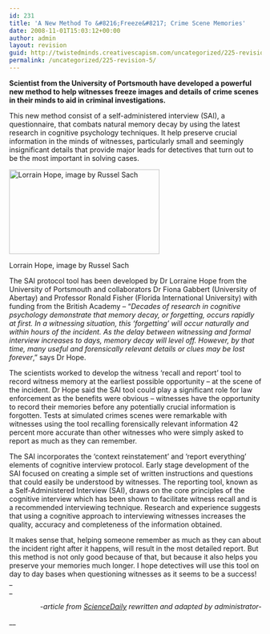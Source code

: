 ```yaml
---
id: 231
title: 'A New Method To &#8216;Freeze&#8217; Crime Scene Memories'
date: 2008-11-01T15:03:12+00:00
author: admin
layout: revision
guid: http://twistedminds.creativescapism.com/uncategorized/225-revision-5/
permalink: /uncategorized/225-revision-5/
---
```

<p class="dropcap-first">
  <strong>Scientist from the University of Portsmouth have developed a powerful new method to help witnesses freeze images and details of crime scenes in their minds to aid in criminal investigations.</strong>
</p>

This new method consist of a self-administered interview (SAI), a questionnaire, that combats natural memory decay by using the latest research in cognitive psychology techniques. It help preserve crucial information in the minds of witnesses, particularly small and seemingly insignificant details that provide major leads for detectives that turn out to be the most important in solving cases.

<div style="width: 310px" class="wp-caption alignleft">
  <img alt="Lorrain Hope, image by Russel Sach" src="/img/post/LorraineHope.jpg" title="Dr Lorraine Hope" width="300" height="169" />
  
  <p class="wp-caption-text">
    Lorrain Hope, image by Russel Sach
  </p>
</div>

The SAI protocol tool has been developed by Dr Lorraine Hope from the University of Portsmouth and collaborators Dr Fiona Gabbert (University of Abertay) and Professor Ronald Fisher (Florida International University) with funding from the British Academy &#8211; &#8220;_Decades of research in cognitive psychology demonstrate that memory decay, or forgetting, occurs rapidly at first. In a witnessing situation, this ‘forgetting’ will occur naturally and within hours of the incident. As the delay between witnessing and formal interview increases to days, memory decay will level off. However, by that time, many useful and forensically relevant details or clues may be lost forever_,&#8221; says Dr Hope.

The scientists worked to develop the witness ‘recall and report’ tool to record witness memory at the earliest possible opportunity &#8211; at the scene of the incident. Dr Hope said the SAI tool could play a significant role for law enforcement as the benefits were obvious &#8211; witnesses have the opportunity to record their memories before any potentially crucial information is forgotten. Tests at simulated crimes scenes were remarkable with witnesses using the tool recalling forensically relevant information 42 percent more accurate than other witnesses who were simply asked to report as much as they can remember.

The SAI incorporates the ‘context reinstatement’ and ‘report everything’ elements of cognitive interview protocol. Early stage development of the SAI focused on creating a simple set of written instructions and questions that could easily be understood by witnesses. The reporting tool, known as a Self-Administered Interview (SAI), draws on the core principles of the cognitive interview which has been shown to facilitate witness recall and is a recommended interviewing technique. Research and experience suggests that using a cognitive approach to interviewing witnesses increases the quality, accuracy and completeness of the information obtained.

It makes sense that, helping someone remember as much as they can about the incident right after it happens, will result in the most detailed report. But this method is not only good because of that, but because it also helps you preserve your memories much longer. I hope detectives will use this tool on day to day bases when questioning witnesses as it seems to be a success!  
_  
_ 

<p style="text-align: right;">
  <em>-article from <a title="Science Daily" href="http://www.sciencedaily.com">ScienceDaily</a> rewritten and adapted by administrator-</em>
</p>

__